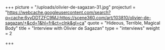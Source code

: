 +++
picture = "/uploads/olivier-de-sagazan-31.jpg"
projecturl = "https://webcache.googleusercontent.com/search?q=cache:6vyDDTZFC9MJ:https://scene360.com/art/103810/olivier-de-sagazan/+&cd=1&hl=fr&ct=clnk&gl=ca"
quote = "Hideous, Terrible, Magical Body"
title = "Interview with Olivier de Sagazan"
type = "interviews"
weight = 2

+++
